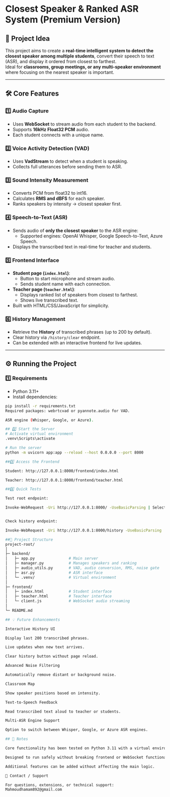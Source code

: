 
# Closest Speaker & Ranked ASR System (Premium Version)

## 🚀 Project Idea

This project aims to create a **real-time intelligent system to detect the closest speaker among multiple students**, convert their speech to text (ASR), and display it ordered from closest to farthest.  
Ideal for **classrooms, group meetings, or any multi-speaker environment** where focusing on the nearest speaker is important.

---

## 🛠 Core Features

### 1️⃣ Audio Capture
- Uses **WebSocket** to stream audio from each student to the backend.
- Supports **16kHz Float32 PCM** audio.
- Each student connects with a unique name.

### 2️⃣ Voice Activity Detection (VAD)
- Uses **VadStream** to detect when a student is speaking.
- Collects full utterances before sending them to ASR.

### 3️⃣ Sound Intensity Measurement
- Converts PCM from float32 to int16.
- Calculates **RMS and dBFS** for each speaker.
- Ranks speakers by intensity → closest speaker first.

### 4️⃣ Speech-to-Text (ASR)
- Sends audio of **only the closest speaker** to the ASR engine:
  - Supported engines: OpenAI Whisper, Google Speech-to-Text, Azure Speech.
- Displays the transcribed text in real-time for teacher and students.

### 5️⃣ Frontend Interface
- **Student page (`index.html`)**:
  - Button to start microphone and stream audio.
  - Sends student name with each connection.
- **Teacher page (`teacher.html`)**:
  - Displays ranked list of speakers from closest to farthest.
  - Shows live transcribed text.
- Built with HTML/CSS/JavaScript for simplicity.

### 6️⃣ History Management
- Retrieve the **History** of transcribed phrases (up to 200 by default).
- Clear history via `/history/clear` endpoint.
- Can be extended with an interactive frontend for live updates.

---

## ⚙️ Running the Project

### 1️⃣ Requirements
- Python 3.11+
- Install dependencies:
```bash
pip install -r requirements.txt
Required packages: webrtcvad or pyannote.audio for VAD.

ASR engine (Whisper, Google, or Azure).

## 2️⃣ Start the Server
# Activate virtual environment
.venv\Scripts\activate

# Run the server
python -m uvicorn app:app --reload --host 0.0.0.0 --port 8000

##3️⃣ Access the Frontend

Student: http://127.0.0.1:8000/frontend/index.html

Teacher: http://127.0.0.1:8000/frontend/teacher.html

##4️⃣ Quick Tests

Test root endpoint:

Invoke-WebRequest -Uri http://127.0.0.1:8000/ -UseBasicParsing | Select-Object -Expand Content


Check history endpoint:

Invoke-WebRequest -Uri http://127.0.0.1:8000/history -UseBasicParsing | Select-Object -Expand Content

##📂 Project Structure
project-root/
│
├─ backend/
│   ├─ app.py               # Main server
│   ├─ manager.py           # Manages speakers and ranking
│   ├─ audio_utils.py       # VAD, audio conversion, RMS, noise gate
│   ├─ asr.py               # ASR interface
│   └─ .venv/               # Virtual environment
│
├─ frontend/
│   ├─ index.html           # Student interface
│   ├─ teacher.html         # Teacher interface
│   └─ client.js            # WebSocket audio streaming
│
└─ README.md

## 💡 Future Enhancements

Interactive History UI

Display last 200 transcribed phrases.

Live updates when new text arrives.

Clear history button without page reload.

Advanced Noise Filtering

Automatically remove distant or background noise.

Classroom Map

Show speaker positions based on intensity.

Text-to-Speech Feedback

Read transcribed text aloud to teacher or students.

Multi-ASR Engine Support

Option to switch between Whisper, Google, or Azure ASR engines.

## 📝 Notes

Core functionality has been tested on Python 3.11 with a virtual environment.

Designed to run safely without breaking frontend or WebSocket functionality, even if a student or teacher connection fails.

Additional features can be added without affecting the main logic.

📧 Contact / Support

For questions, extensions, or technical support:
Mahmoudhamam892@gmail.com
